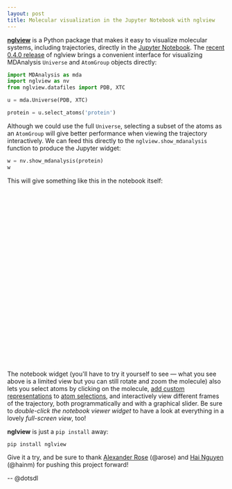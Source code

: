 ```yaml
---
layout: post
title: Molecular visualization in the Jupyter Notebook with nglview
---
```


**[nglview](https://github.com/arose/nglview)** is a Python package that makes it
easy to visualize molecular systems, including trajectories, directly in
the [Jupyter Notebook](http://jupyter.org/). The [recent 0.4.0
release](https://twitter.com/asrmoin/status/701677261980700672) of nglview
brings a convenient interface for visualizing MDAnalysis `Universe` and
`AtomGroup` objects directly:

```python
import MDAnalysis as mda
import nglview as nv
from nglview.datafiles import PDB, XTC

u = mda.Universe(PDB, XTC)

protein = u.select_atoms('protein')
```

Although we could use the full `Universe`, selecting a subset of the atoms as
an `AtomGroup` will give better performance when viewing the trajectory
interactively. We can feed this directly to the `nglview.show_mdanalysis`
function to produce the Jupyter widget:

```python
w = nv.show_mdanalysis(protein)
w
```

This will give something like this in the notebook itself:

<script src="{{site.js}}/build/ngl.embedded.min.js">
</script>

<script>

  if( !Detector.webgl ) Detector.addGetWebGLMessage();

  NGL.mainScriptFilePath = "{{site.js}}/build/ngl.embedded.min.js";

  function onInit(){
	  var stage = new NGL.Stage( "viewport" );
	  stage.loadFile( "{{site.data_files}}/md_1u19.pdb", { defaultRepresentation: true } );
	  stage.setTheme( "light" )
  
      window.addEventListener( "resize", function( event ){
         stage.handleResize();
      }, false );
      
      stage.viewer.container.addEventListener( "dblclick", function(){
         stage.toggleFullscreen();
      } );
  }

  document.addEventListener( "DOMContentLoaded", function() {
	  NGL.init( onInit );
  } );

</script>

<div id="viewport" style="max-width:100%; height:400px;"></div>

The notebook widget (you'll have to try it yourself to see — what you
see above is a limited view but you can still rotate and zoom the molecule) also lets you select atoms by
clicking on the molecule, [add custom representations](http://arose.github.io/ngl/doc/#User_manual/Usage/Molecular_representations)
to [atom selections](http://arose.github.io/ngl/doc/#User_manual/Usage/Selection_language),
and interactively view different frames of the trajectory, both programmatically and with
a graphical slider. Be sure to *double-click the notebook viewer widget* to have a look
at everything in a lovely *full-screen view*, too!

**nglview** is just a `pip install` away:

    pip install nglview

Give it a try, and be sure to thank
[Alexander Rose](https://github.com/arose) (@arose)
and [Hai Nguyen](https://github.com/hainm) (@hainm) for pushing this project forward!

-- @dotsdl

